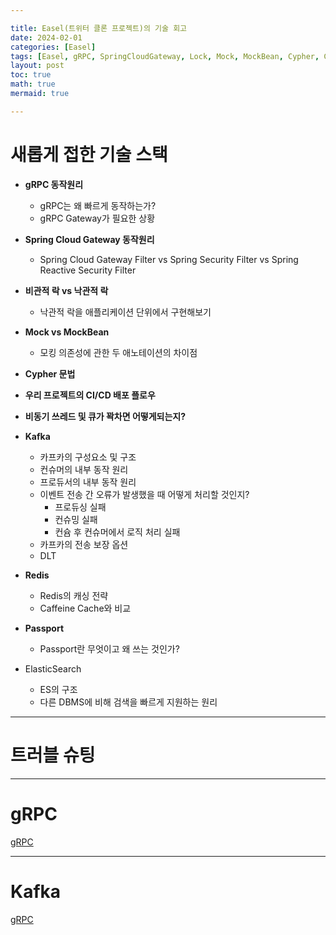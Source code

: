 ```yaml
---

title: Easel(트위터 클론 프로젝트)의 기술 회고
date: 2024-02-01
categories: [Easel]
tags: [Easel, gRPC, SpringCloudGateway, Lock, Mock, MockBean, Cypher, CI/CD, Async, Kafka, Redis, Passport]
layout: post
toc: true
math: true
mermaid: true

---
```


# 새롭게 접한 기술 스택

- **gRPC 동작원리**
  - gRPC는 왜 빠르게 동작하는가?
  - gRPC Gateway가 필요한 상황
- **Spring Cloud Gateway 동작원리**
  - Spring Cloud Gateway Filter vs Spring Security Filter vs Spring Reactive Security Filter
- **비관적 락 vs 낙관적 락**
  - 낙관적 락을 애플리케이션 단위에서 구현해보기
- **Mock vs MockBean**
  - 모킹 의존성에 관한 두 애노테이션의 차이점
- **Cypher 문법**
- **우리 프로젝트의 CI/CD 배포 플로우**
- **비동기 쓰레드 및 큐가 꽉차면 어떻게되는지?**
- **Kafka**
  - 카프카의 구성요소 및 구조
  - 컨슈머의 내부 동작 원리
  - 프로듀서의 내부 동작 원리
  - 이벤트 전송 간 오류가 발생했을 때 어떻게 처리할 것인지?
    - 프로듀싱 실패
    - 컨슈밍 실패
    - 컨슘 후 컨슈머에서 로직 처리 실패
  - 카프카의 전송 보장 옵션
  - DLT
- **Redis**
  - Redis의 캐싱 전략
  - Caffeine Cache와 비교
- **Passport**
  - Passport란 무엇이고 왜 쓰는 것인가?

- ElasticSearch
  - ES의 구조
  - 다른 DBMS에 비해 검색을 빠르게 지원하는 원리

---

# 트러블 슈팅

---

# gRPC

[gRPC](https://k-diger.github.io/posts/gRPC/)

---

# Kafka

[gRPC](https://k-diger.github.io/posts/kafka/)
